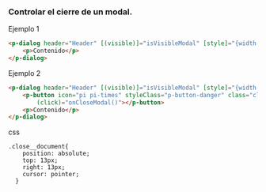 ### Controlar el cierre de un modal.

Ejemplo 1
```html
<p-dialog header="Header" [(visible)]="isVisibleModal" [style]="{width: '50vw'}" (onHide)="onCloseModal()">
    <p>Contenido</p>
</p-dialog>
```

Ejemplo 2
```html
<p-dialog header="Header" [(visible)]="isVisibleModal" [style]="{width: '50vw'}" (onHide)="onCloseModal()">
    <p-button icon="pi pi-times" styleClass="p-button-danger" class="close__document"
        (click)="onCloseModal()"></p-button>
    <p>Contenido</p>
</p-dialog>
```
css
```
.close__document{
    position: absolute;
    top: 13px;
    right: 13px;
    cursor: pointer;
  }
```


